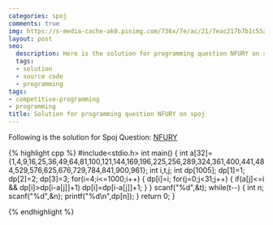 ```yaml
---
categories: spoj
comments: true
img: https://s-media-cache-ak0.pinimg.com/736x/7e/ac/21/7eac217b7b1c55ab7fd56758e4e181be.jpg
layout: post
seo:
  description: Here is the solution for programming question NFURY on spoj
  tags:
  - solution
  - source code
  - programming
tags:
- competitive-programming
- programming
title: Solution for programming question NFURY on spoj
---
```


Following is the solution for Spoj Question: [NFURY](http://www.spoj.com/problems/NFURY/)

{% highlight cpp %}
#include<stdio.h>
int main()
{
	int a[32]={1,4,9,16,25,36,49,64,81,100,121,144,169,196,225,256,289,324,361,400,441,484,529,576,625,676,729,784,841,900,961};
	int i,t,j;
	int dp[1005];
	dp[1]=1;
	dp[2]=2;
	dp[3]=3;
	for(i=4;i<=1000;i++)
	{
		dp[i]=i;
		for(j=0;j<31;j++)
		{
			if(a[j]<=i && dp[i]>dp[i-a[j]]+1)
				dp[i]=dp[i-a[j]]+1;
		}
	}
	scanf("%d",&t);
	while(t--)
	{
		int n;
		scanf("%d",&n);
		printf("%d\n",dp[n]);
	}
	return 0;
}

{% endhighlight %}